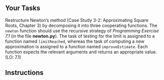 ## Your Tasks

Restructure Newton’s method (Case Study 3-2: Approximating Square Roots, Chapter 3) by decomposing it into three cooperating functions. The `newton` function should use the recursive strategy of _Programming Exercise 7.1_ (in the file **newton.py**). The task of testing for the limit is assigned to a function named `limitReached`, whereas the task of computing a new approximation is assigned to a function named `improveEstimate`. Each function expects the relevant arguments and returns an appropriate value. (LO: 7.1)

## Instructions

<!--
{
    "CopyExercise": {
        "name": "newton.py",
        "copyTarget": "/chapter7/ex02/student/newton.py",
        "pasteTarget": "/newton.py"
    }
}
-->
